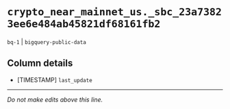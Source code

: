 # `crypto_near_mainnet_us._sbc_23a73823ee6e484ab45821df68161fb2`
`bq-1` | `bigquery-public-data`

## Column details
* [TIMESTAMP] `last_update`

-------------------------------------------------------------------------------
*Do not make edits above this line.*
